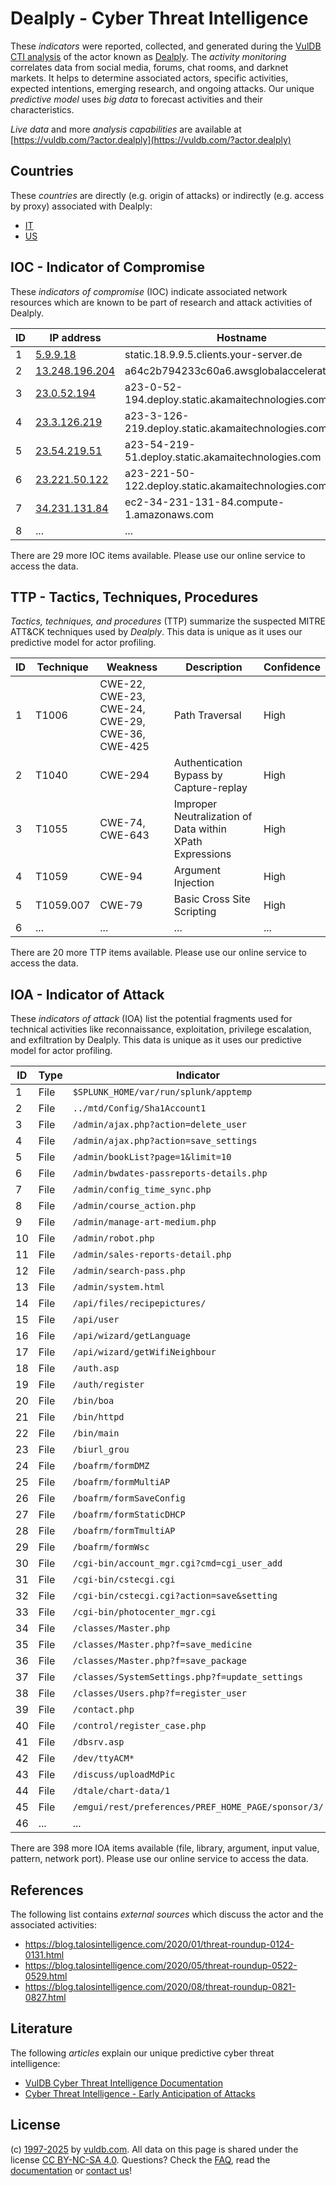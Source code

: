 # Dealply - Cyber Threat Intelligence

These _indicators_ were reported, collected, and generated during the [VulDB CTI analysis](https://vuldb.com/?kb.cti) of the actor known as [Dealply](https://vuldb.com/?actor.dealply). The _activity monitoring_ correlates data from social media, forums, chat rooms, and darknet markets. It helps to determine associated actors, specific activities, expected intentions, emerging research, and ongoing attacks. Our unique _predictive model_ uses _big data_ to forecast activities and their characteristics.

_Live data_ and more _analysis capabilities_ are available at [https://vuldb.com/?actor.dealply](https://vuldb.com/?actor.dealply)

## Countries

These _countries_ are directly (e.g. origin of attacks) or indirectly (e.g. access by proxy) associated with Dealply:

* [IT](https://vuldb.com/?country.it)
* [US](https://vuldb.com/?country.us)

## IOC - Indicator of Compromise

These _indicators of compromise_ (IOC) indicate associated network resources which are known to be part of research and attack activities of Dealply.

ID | IP address | Hostname | Campaign | Confidence
-- | ---------- | -------- | -------- | ----------
1 | [5.9.9.18](https://vuldb.com/?ip.5.9.9.18) | static.18.9.9.5.clients.your-server.de | - | High
2 | [13.248.196.204](https://vuldb.com/?ip.13.248.196.204) | a64c2b794233c60a6.awsglobalaccelerator.com | - | High
3 | [23.0.52.194](https://vuldb.com/?ip.23.0.52.194) | a23-0-52-194.deploy.static.akamaitechnologies.com | - | High
4 | [23.3.126.219](https://vuldb.com/?ip.23.3.126.219) | a23-3-126-219.deploy.static.akamaitechnologies.com | - | High
5 | [23.54.219.51](https://vuldb.com/?ip.23.54.219.51) | a23-54-219-51.deploy.static.akamaitechnologies.com | - | High
6 | [23.221.50.122](https://vuldb.com/?ip.23.221.50.122) | a23-221-50-122.deploy.static.akamaitechnologies.com | - | High
7 | [34.231.131.84](https://vuldb.com/?ip.34.231.131.84) | ec2-34-231-131-84.compute-1.amazonaws.com | - | Medium
8 | ... | ... | ... | ...

There are 29 more IOC items available. Please use our online service to access the data.

## TTP - Tactics, Techniques, Procedures

_Tactics, techniques, and procedures_ (TTP) summarize the suspected MITRE ATT&CK techniques used by _Dealply_. This data is unique as it uses our predictive model for actor profiling.

ID | Technique | Weakness | Description | Confidence
-- | --------- | -------- | ----------- | ----------
1 | T1006 | CWE-22, CWE-23, CWE-24, CWE-29, CWE-36, CWE-425 | Path Traversal | High
2 | T1040 | CWE-294 | Authentication Bypass by Capture-replay | High
3 | T1055 | CWE-74, CWE-643 | Improper Neutralization of Data within XPath Expressions | High
4 | T1059 | CWE-94 | Argument Injection | High
5 | T1059.007 | CWE-79 | Basic Cross Site Scripting | High
6 | ... | ... | ... | ...

There are 20 more TTP items available. Please use our online service to access the data.

## IOA - Indicator of Attack

These _indicators of attack_ (IOA) list the potential fragments used for technical activities like reconnaissance, exploitation, privilege escalation, and exfiltration by Dealply. This data is unique as it uses our predictive model for actor profiling.

ID | Type | Indicator | Confidence
-- | ---- | --------- | ----------
1 | File | `$SPLUNK_HOME/var/run/splunk/apptemp` | High
2 | File | `../mtd/Config/Sha1Account1` | High
3 | File | `/admin/ajax.php?action=delete_user` | High
4 | File | `/admin/ajax.php?action=save_settings` | High
5 | File | `/admin/bookList?page=1&limit=10` | High
6 | File | `/admin/bwdates-passreports-details.php` | High
7 | File | `/admin/config_time_sync.php` | High
8 | File | `/admin/course_action.php` | High
9 | File | `/admin/manage-art-medium.php` | High
10 | File | `/admin/robot.php` | High
11 | File | `/admin/sales-reports-detail.php` | High
12 | File | `/admin/search-pass.php` | High
13 | File | `/admin/system.html` | High
14 | File | `/api/files/recipepictures/` | High
15 | File | `/api/user` | Medium
16 | File | `/api/wizard/getLanguage` | High
17 | File | `/api/wizard/getWifiNeighbour` | High
18 | File | `/auth.asp` | Medium
19 | File | `/auth/register` | High
20 | File | `/bin/boa` | Medium
21 | File | `/bin/httpd` | Medium
22 | File | `/bin/main` | Medium
23 | File | `/biurl_grou` | Medium
24 | File | `/boafrm/formDMZ` | High
25 | File | `/boafrm/formMultiAP` | High
26 | File | `/boafrm/formSaveConfig` | High
27 | File | `/boafrm/formStaticDHCP` | High
28 | File | `/boafrm/formTmultiAP` | High
29 | File | `/boafrm/formWsc` | High
30 | File | `/cgi-bin/account_mgr.cgi?cmd=cgi_user_add` | High
31 | File | `/cgi-bin/cstecgi.cgi` | High
32 | File | `/cgi-bin/cstecgi.cgi?action=save&setting` | High
33 | File | `/cgi-bin/photocenter_mgr.cgi` | High
34 | File | `/classes/Master.php` | High
35 | File | `/classes/Master.php?f=save_medicine` | High
36 | File | `/classes/Master.php?f=save_package` | High
37 | File | `/classes/SystemSettings.php?f=update_settings` | High
38 | File | `/classes/Users.php?f=register_user` | High
39 | File | `/contact.php` | Medium
40 | File | `/control/register_case.php` | High
41 | File | `/dbsrv.asp` | Medium
42 | File | `/dev/ttyACM*` | Medium
43 | File | `/discuss/uploadMdPic` | High
44 | File | `/dtale/chart-data/1` | High
45 | File | `/emgui/rest/preferences/PREF_HOME_PAGE/sponsor/3/` | High
46 | ... | ... | ...

There are 398 more IOA items available (file, library, argument, input value, pattern, network port). Please use our online service to access the data.

## References

The following list contains _external sources_ which discuss the actor and the associated activities:

* https://blog.talosintelligence.com/2020/01/threat-roundup-0124-0131.html
* https://blog.talosintelligence.com/2020/05/threat-roundup-0522-0529.html
* https://blog.talosintelligence.com/2020/08/threat-roundup-0821-0827.html

## Literature

The following _articles_ explain our unique predictive cyber threat intelligence:

* [VulDB Cyber Threat Intelligence Documentation](https://vuldb.com/?kb.cti)
* [Cyber Threat Intelligence - Early Anticipation of Attacks](https://www.scip.ch/en/?labs.20201022)

## License

(c) [1997-2025](https://vuldb.com/?kb.changelog) by [vuldb.com](https://vuldb.com/?kb.about). All data on this page is shared under the license [CC BY-NC-SA 4.0](https://creativecommons.org/licenses/by-nc-sa/4.0/). Questions? Check the [FAQ](https://vuldb.com/?kb.faq), read the [documentation](https://vuldb.com/?kb) or [contact us](https://vuldb.com/?contact)!
